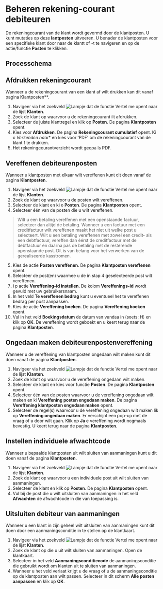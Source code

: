 # Beheren rekening-courant debiteuren

De rekeningcourant van de klant wordt gevormd door de klantposten. U kunt mutaties op deze **lantposten** uitvoeren.
U benader de klantposten voor een specifieke klant door naar de klantt of -t te navigeren en op de actie/functie **Posten** te klikken. 

## Processchema

## Afdrukken rekeningcourant

Wanneer u de rekeningcourant van een klant af wilt drukken kan dit vanaf pagina Klantposten**.

1. Navigeer via het zoekveld ![Lampje dat de functie Vertel me opent](https://docs.microsoft.com/nl-NL/dynamics365/business-central/media/ui-search/search_small.png "Vertel me wat u wilt doen") naar de lijst **Klanten**.
2. Zoek de klant op waarvoor u de rekeningcourant ilt afdrukken.
3. Selecteer de juiste klantregel en klik op **Posten**. De pagina **Klantposten** opent. 
4. Kies voor **Afdrukken**. De pagina **Rekeningcourant cumulatief** opent. Ki o *Verzenden naar** en kies voor 'PDF' om de rekeningcourant van de klant f te drukken. 
5. Het rekeningcourantverzicht wordt geopa ls PDF. 

## Vereffenen debiteurenposten 

Wanneer u klantposten met elkaar wilt vereffenen kunt  dit doen vanaf de pagina **Klantposten**.

1. Navigeer via het zoekveld ![Lampje dat de functie Vertel me opent](https://docs.microsoft.com/nl-NL/dynamics365/business-central/media/ui-search/search_small.png "Vertel me wat u wilt doen") naar de lijst **Klanten**.
2. Zoek de klant op waarvoor u de posten wilt vereffenen.
3. Selecteer de klant en ki o **Posten**. De pagina **Klantposten** opent.
4. Selecteer één van de posten die u wilt vereffenen. 
>Wilt u een betaling vereffenen met een openstaande factuur, selecteer dan altijd de betaling. Wanneer u een factuur met een creditfactuur wilt vereffenen maakt het niet uit welke post u selecteert. Wilt u een betaling vereffenen met zowel een credit- als een debtfactuur, vereffen dan éérst de creditfactuur met de debtfactuur en daarna pas de betaling met de resterende openstaande post. Dit is van belang voor het verwerken van de gerealiseerde kasstromen.
5. Kies de actie **Posten vereffenen**. De pagina **Klantposten vereffenen** opent.
6. Selecteer de post(en) waarmee u de in stap 4 geselecteerde post wilt vereffenen.
7. i p actie **Vereffening-id instellen**. De kolom **Vereffenings-id** wordt gevuld met uw gebruikersnaam.
8. In het veld **Te vereffenen bedrag** kunt u eventueel het te vereffenen bedrag per post aanpassen.
9. Kies de actie **Vereffening boeken**. De pagina **Vereffening boeken** opent. 
10. Vul in het veld **Boekingsdatum** de datum van vandaa in (soets: H) en klik op **OK**. De vereffening wordt geboekt en u keert terug naar de pagina **Klantposten**.
 
## Ongedaan maken debiteurenpostenvereffening 

Wanneer u de vereffening van klantposten ongedaan wilt maken kunt  dit doen vanaf de pagina **Klantposten**.

1. Navigeer via het zoekveld ![Lampje dat de functie Vertel me opent](https://docs.microsoft.com/nl-NL/dynamics365/business-central/media/ui-search/search_small.png "Vertel me wat u wilt doen") naar de lijst **Klanten**.
2. Zoek de klant op waarvoor u de vereffening ongedaan wilt maken.
3. Selecteer de klant en kies voor functie **Posten**. De pagina **Klantposten** opent.
4. Selecteer één van de posten waarvoor u de vereffening ongedaan wilt maken en ki  **Vereffening posten ongedaan maken**. De pagina **Vereffening klantposten ongedaan maken** opent.
6. Selecteer de regel(s) waarvoor u de vereffening ongedaan wilt maken lik op **Vereffening ongedaan maken**. Er verschijnt een pop-up met de vraag of u door wilt gaan. Klik op **Ja** e vereffening wordt nogmaals bevestig. U keert terug naar de pagina **Klantposten**.

## Instellen individuele afwachtcode

Wanneer u bepaalde klantposten uit wilt sluiten van aanmaningen kunt u dit doen vanaf de pagina **Klantposten**.

1. Navigeer via het zoekveld ![Lampje dat de functie Vertel me opent](https://docs.microsoft.com/nl-NL/dynamics365/business-central/media/ui-search/search_small.png "Vertel me wat u wilt doen") naar de lijst **Klanten**.
2. Zoek de klant op waarvoor u een individuele post uit wilt sluiten van aanmaningen.
3. Selecteer de klant en klik op **Posten**. De pagina **Klantposten** opent.
4. Vul bij de post die u wilt uitsluiten van aanmaningen in het veld **Afwachten** de afwachtcode in die van toepassing is.

## Uitsluiten debiteur van aanmaningen

Wanneer u een klant in zijn geheel wilt uitsluiten van aanmaningen kunt  dit doen door een aanmaningsconditie in te stellen op de klantkaart.

1. Navigeer via het zoekveld ![Lampje dat de functie Vertel me opent](https://docs.microsoft.com/nl-NL/dynamics365/business-central/media/ui-search/search_small.png "Vertel me wat u wilt doen") naar de lijst **Klanten**.
2. Zoek de klant op die u uit wilt sluiten van aanmaningen. Open de klantkaart. 
3. Selecteer in het veld **Aanmaningsconditiecode** de aanmaningsconditie die gebruikt wordt om klanten uit te sluiten van aanmaningen. 
4. Wanneer u het veld verlaat krijgt u de vraag of u de aanmaningsconditie op de klantposten aan wilt passen. Selecteer in dit scherm **Alle posten aanpassen** en klik op **OK**.
<!--stackedit_data:
eyJoaXN0b3J5IjpbMTI3NzU4MjYwOCwxNTcxNTI1NDYsMTkxOD
c2Mzg5MiwtMTI0ODUzNzI2NywxMzI3MDg5MTYxLC05NTcxMTYy
ODMsLTE2MzYzMzY1MTAsMTQzMTM4MTU1OSwxMjY0OTA2NDUyLD
E4MTc5OTkwMjBdfQ==
-->